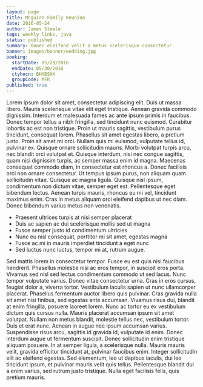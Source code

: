 ```yaml
---
layout: page
title: Mcguire Family Reunion
date: 2016-05-24
author: James Steele
tags: weekly links, java
status: published
summary: Donec eleifend velit a metus scelerisque consectetur.
banner: images/banner/wedding.jpg
booking:
  startDate: 05/28/2016
  endDate: 05/30/2016
  ctyhocn: BHXBSHX
  groupCode: MFR
published: true
---
```

Lorem ipsum dolor sit amet, consectetur adipiscing elit. Duis ut massa libero. Mauris scelerisque vitae elit eget tristique. Aenean gravida commodo dignissim. Interdum et malesuada fames ac ante ipsum primis in faucibus. Donec tempor tellus a nibh fringilla, sed tincidunt nunc euismod. Curabitur lobortis ac est non tristique. Proin ut mauris sagittis, vestibulum purus tincidunt, consequat lorem. Phasellus sit amet egestas libero, a pretium justo. Proin sit amet mi orci.
Nullam quis mi euismod, vulputate tellus id, pulvinar ex. Quisque ornare sollicitudin mauris. Morbi volutpat turpis arcu, nec blandit orci volutpat et. Quisque interdum, nisi nec congue sagittis, quam nisi dignissim turpis, ac semper massa enim id magna. Maecenas consequat commodo diam, in consectetur est rhoncus a. Donec facilisis orci non ornare consectetur. Ut tempus ipsum purus, non aliquam quam sollicitudin vitae. Quisque ac magna ligula. Quisque nisl ipsum, condimentum non dictum vitae, semper eget est. Pellentesque eget bibendum lectus. Aenean turpis mauris, rhoncus eu mi vel, tincidunt maximus enim. Cras in metus aliquam orci eleifend dapibus ut nec diam. Donec bibendum varius metus non venenatis.

* Praesent ultrices turpis at nisi semper placerat
* Duis ac sapien ac dui scelerisque mollis sed ut magna
* Fusce semper justo id condimentum ultricies
* Nunc eu nisl consequat, porttitor mi sit amet, egestas magna
* Fusce ac mi in mauris imperdiet tincidunt a eget nunc
* Sed luctus nunc luctus, tempor mi at, rutrum augue.

Sed mattis lorem in consectetur tempor. Fusce eu est quis nisi faucibus hendrerit. Phasellus molestie nisi ac eros tempor, in suscipit eros porta. Vivamus sed nisl sed lectus condimentum commodo ut sed lacus. Nunc tempor vulputate varius. Donec vitae consectetur urna. Cras in eros cursus, feugiat dolor a, viverra tortor. Vestibulum iaculis sapien ut nunc ullamcorper placerat. Phasellus fermentum auctor libero quis pulvinar. Cras gravida nulla sit amet nisi finibus, sed egestas ante accumsan. Vivamus risus dui, blandit at enim fringilla, posuere laoreet lorem. Nunc ac tortor eu ex vestibulum dictum quis cursus nulla.
Mauris placerat accumsan ipsum sit amet volutpat. Nullam non metus blandit, molestie tellus nec, vestibulum tortor. Duis et erat nunc. Aenean in augue nec ipsum accumsan varius. Suspendisse risus arcu, sagittis id gravida id, vulputate id enim. Donec interdum augue ut fermentum suscipit. Donec sollicitudin enim tristique aliquam posuere. In at semper ligula, a scelerisque nulla. Mauris mauris velit, gravida efficitur tincidunt at, pulvinar faucibus enim. Integer sollicitudin elit ac eleifend egestas. Sed elementum, leo ut dapibus iaculis, dui leo tincidunt ipsum, et pulvinar mauris velit quis tellus. Pellentesque blandit dui a enim varius, sed rutrum justo tristique. Nulla eget facilisis felis, quis pretium mauris.
